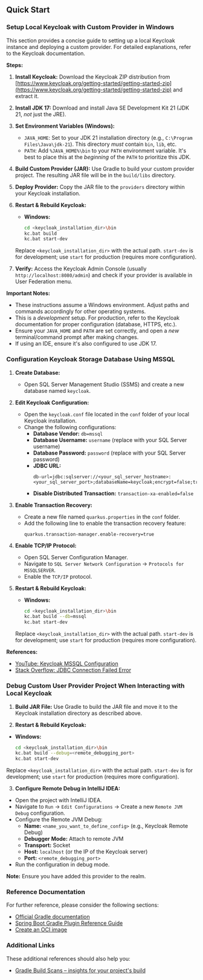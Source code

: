 ## Quick Start

### Setup Local Keycloak with Custom Provider in Windows

This section provides a concise guide to setting up a local Keycloak instance and deploying a custom provider. For detailed explanations, refer to the Keycloak documentation.

**Steps:**

1.  **Install Keycloak:** Download the Keycloak ZIP distribution from [https://www.keycloak.org/getting-started/getting-started-zip](https://www.keycloak.org/getting-started/getting-started-zip) and extract it.

2.  **Install JDK 17:** Download and install Java SE Development Kit 21 (JDK 21, _not_ just the JRE).

3.  **Set Environment Variables (Windows):**

    - `JAVA_HOME`: Set to your JDK 21 installation directory (e.g., `C:\Program Files\Java\jdk-21`). This directory _must_ contain `bin`, `lib`, etc.
    - `PATH`: Add `%JAVA_HOME%\bin` to your `PATH` environment variable. It's best to place this at the _beginning_ of the `PATH` to prioritize this JDK.

4.  **Build Custom Provider (JAR):** Use Gradle to build your custom provider project. The resulting JAR file will be in the `build/libs` directory.

5.  **Deploy Provider:** Copy the JAR file to the `providers` directory within your Keycloak installation.

6.  **Restart & Rebuild Keycloak:**

    - **Windows:**
      ```bash
      cd <keycloak_installation_dir>\bin
      kc.bat build
      kc.bat start-dev
      ```

    Replace `<keycloak_installation_dir>` with the actual path. `start-dev` is for development; use `start` for production (requires more configuration).

7.  **Verify:** Access the Keycloak Admin Console (usually `http://localhost:8080/admin`) and check if your provider is available in User Federation menu.

**Important Notes:**

- These instructions assume a Windows environment. Adjust paths and commands accordingly for other operating systems.
- This is a _development_ setup. For production, refer to the Keycloak documentation for proper configuration (database, HTTPS, etc.).
- Ensure your `JAVA_HOME` and `PATH` are set correctly, and open a _new_ terminal/command prompt after making changes.
- If using an IDE, ensure it's also configured to use JDK 17.

### Configuration Keycloak Storage Database Using MSSQL

1. **Create Database:**

   - Open SQL Server Management Studio (SSMS) and create a new database named `keycloak`.

2. **Edit Keycloak Configuration:**

   - Open the `keycloak.conf` file located in the `conf` folder of your local Keycloak installation.
   - Change the following configurations:
     - **Database Vendor:** `db=mssql`
     - **Database Username:** `username` (replace with your SQL Server username)
     - **Database Password:** `password` (replace with your SQL Server password)
     - **JDBC URL:**
       ```plaintext
       db-url=jdbc:sqlserver://<your_sql_server_hostname>:<your_sql_server_port>;databaseName=keycloak;encrypt=false;trustServerCertificate=true;
       ```
     - **Disable Distributed Transaction:** `transaction-xa-enabled=false`

3. **Enable Transaction Recovery:**

   - Create a new file named `quarkus.properties` in the `conf` folder.
   - Add the following line to enable the transaction recovery feature:
     ```plaintext
     quarkus.transaction-manager.enable-recovery=true
     ```

4. **Enable TCP/IP Protocol:**

   - Open SQL Server Configuration Manager.
   - Navigate to `SQL Server Network Configuration` -> `Protocols for MSSQLSERVER`.
   - Enable the `TCP/IP` protocol.

5. **Restart & Rebuild Keycloak:**

   - **Windows:**
     ```bash
     cd <keycloak_installation_dir>\bin
     kc.bat build --db=mssql
     kc.bat start-dev
     ```

   Replace `<keycloak_installation_dir>` with the actual path. `start-dev` is for development; use `start` for production (requires more configuration).

**References:**

- [YouTube: Keycloak MSSQL Configuration](https://www.youtube.com/watch?v=QeTLzVEchk4)
- [Stack Overflow: JDBC Connection Failed Error](https://stackoverflow.com/questions/18841744/jdbc-connection-failed-error-tcp-ip-connection-to-host-failed)

### Debug Custom User Provider Project When Interacting with Local Keycloak

1. **Build JAR File:** Use Gradle to build the JAR file and move it to the Keycloak installation directory as described above.

2. **Restart & Rebuild Keycloak:**

- **Windows:**
  ```bash
  cd <keycloak_installation_dir>\bin
  kc.bat build --debug=<remote_debugging_port>
  kc.bat start-dev
  ```

Replace `<keycloak_installation_dir>` with the actual path. `start-dev` is for development; use `start` for production (requires more configuration).

3. **Configure Remote Debug in IntelliJ IDEA:**

- Open the project with IntelliJ IDEA.
- Navigate to `Run` -> `Edit Configurations` -> Create a new `Remote JVM Debug` configuration.
- Configure the Remote JVM Debug:
  - **Name:** `<name_you_want_to_define_config>` (e.g., Keycloak Remote Debug)
  - **Debugger Mode:** Attach to remote JVM
  - **Transport:** Socket
  - **Host:** `localhost` (or the IP of the Keycloak server)
  - **Port:** `<remote_debugging_port>`
- Run the configuration in debug mode.

**Note:** Ensure you have added this provider to the realm.

### Reference Documentation

For further reference, please consider the following sections:

- [Official Gradle documentation](https://docs.gradle.org)
- [Spring Boot Gradle Plugin Reference Guide](https://docs.spring.io/spring-boot/docs/3.2.6/gradle-plugin/reference/html/)
- [Create an OCI image](https://docs.spring.io/spring-boot/docs/3.2.6/gradle-plugin/reference/html/#build-image)

### Additional Links

These additional references should also help you:

- [Gradle Build Scans – insights for your project's build](https://scans.gradle.com#gradle)
